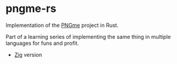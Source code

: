 # pngme-rs
Implementation of the [PNGme](https://picklenerd.github.io/pngme_book/introduction.html) project in Rust.

Part of a learning series of implementing the same thing in multiple languages for funs and profit.
- [Zig](https://github.com/morlinbrot/pngme-zig) version
